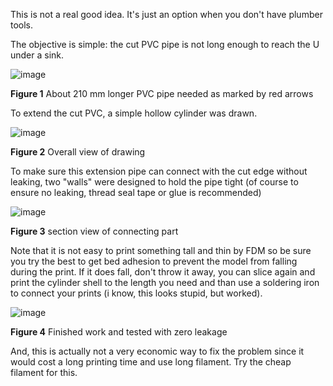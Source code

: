 This is not a real good idea. It's just an option when you don't have plumber tools. 

The objective is simple: the cut PVC pipe is not long enough to reach the U under a sink. 

![image](https://github.com/treesess/STEAMRELAY/assets/20311124/70440b43-a631-4330-9402-04cda47ac720)

**Figure 1** About 210 mm longer PVC pipe needed as marked by red arrows

To extend the cut PVC, a simple hollow cylinder was drawn. 

![image](https://github.com/treesess/STEAMRELAY/assets/20311124/6bfa553b-d35c-4adc-8a40-57848526c548)

**Figure 2** Overall view of drawing

To make sure this extension pipe can connect with the cut edge without leaking, two "walls" were designed to hold the pipe tight (of course to ensure no leaking, thread seal tape or glue is recommended)

![image](https://github.com/treesess/STEAMRELAY/assets/20311124/f2091518-acb8-4496-b538-f7f0e00f8a20)

**Figure 3** section view of connecting part

Note that it is not easy to print something tall and thin by FDM so be sure you try the best to get bed adhesion to prevent the model from falling during the print. If it does fall, don't throw it away, you can slice again and print the cylinder shell to the length you need and than use a soldering iron to connect your prints (i know, this looks stupid, but worked). 

![image](https://github.com/treesess/STEAMRELAY/assets/20311124/c0c1ca1f-7552-47fd-8893-773700712de4)

**Figure 4** Finished work and tested with zero leakage

And, this is actually not a very economic way to fix the problem since it would cost a long printing time and use long filament. Try the cheap filament for this. 


